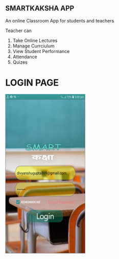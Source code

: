 ## SMARTKAKSHA APP

  An online Classroom App for students and teachers
  
  Teacher can
  1) Take Online Lectures
  2) Manage Currciulum
  3) View Student Performance
  4) Attendance
  5) Quizes

# LOGIN PAGE

<img src = "/smartkaksha clips/Login Page.jpeg" width="250" height="500"/> 

